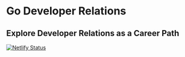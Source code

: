 # Go Developer Relations
## Explore Developer Relations as a Career Path
[![Netlify Status](https://api.netlify.com/api/v1/badges/bfd14751-1bea-4212-b633-af68c12011f7/deploy-status)](https://app.netlify.com/sites/godevrel/deploys)

